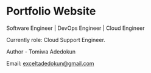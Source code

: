 # Portfolio Website
Software Engineer | DevOps Engineer | Cloud Engineer

Currently role: Cloud Support Engineer.

Author - Tomiwa Adedokun

Email: exceltadedokun@gmail.com
